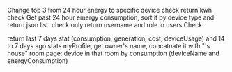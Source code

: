Change top 3 from 24 hour energy to specific device check
return kwh check
Get past 24 hour emergy consumption, sort it by device type and return json list. check
only return username and role in users Check

return last 7 days stat (consumption, generation, cost, deviceUsage) and 14 to 7 days ago stats
myProfile, get owner's name, concatnate it with "'s house"
room page: device in that room by consumption (deviceName and energyConsumption)